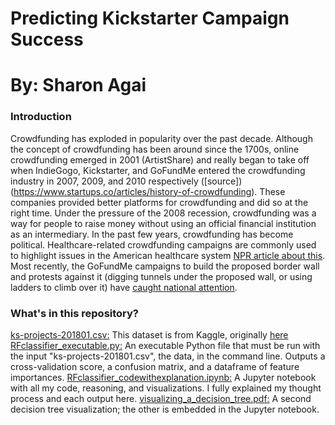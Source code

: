 # Predicting Kickstarter Campaign Success
# By: Sharon Agai

### Introduction
Crowdfunding has exploded in popularity over the past decade. Although the concept of crowdfunding has been around since the 1700s, online crowdfunding emerged in 2001 (ArtistShare) and really began to take off when IndieGogo, Kickstarter, and GoFundMe entered the crowdfunding industry in 2007, 2009, and 2010 respectively ([source])(https://www.startups.co/articles/history-of-crowdfunding). 
These companies provided better platforms for crowdfunding and did so at the right time. Under the pressure of the 2008 recession, crowdfunding was a way for people to raise money without using an official financial institution as an intermediary. 
In the past few years, crowdfunding has become political. Healthcare-related crowdfunding campaigns are commonly used to highlight issues in the American healthcare system [NPR article about this](https://www.npr.org/sections/health-shots/2018/12/27/633979867/patients-are-turning-to-gofundme-to-fill-health-insurance-gaps). Most recently, the GoFundMe campaigns to build the proposed border wall and protests against it (digging tunnels under the proposed wall, or using ladders to climb over it) have [caught national attention](https://www.bbc.com/news/world-us-canada-46657393).

### What's in this repository?
[ks-projects-201801.csv:](ks-projects-201801.csv) This dataset is from Kaggle, originally [here](https://www.kaggle.com/kemical/kickstarter-projects#ks-projects-201801.csv)
[RFclassifier_executable.py:](RFclassifier_executable.py) An executable Python file that must be run with the input "ks-projects-201801.csv", the data, in the command line. Outputs a cross-validation score, a confusion matrix, and a dataframe of feature importances.
[RFclassifier_codewithexplanation.ipynb:](RFclassifier_codewithexplanation.ipynb) A Jupyter notebook with all my code, reasoning, and visualizations. I fully explained my thought process and each output here.
[visualizing_a_decision_tree.pdf:](visualizing_a_decision_tree.pdf) A second decision tree visualization; the other is embedded in the Jupyter notebook. 

